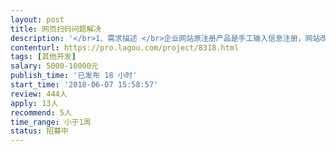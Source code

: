 ```yaml
---                
layout: post       
title: 网页扫码问题解决           
description: '</br>1、需求描述 </br>企业网站原注册产品是手工输入信息注册，网站改版后需要通过微信扫描注册。需要解决这个问题，实现手工输入产品信息实现注册。 </br>2、技术细节 </br>①可以从网页注册入口进行分析解决；②也可以分析网站入手，原手工注册产品信息的接口URL有可能该接口仅仅是隐藏了； </br>3、其他 </br>具体资料接单后详谈，价格可看问题实际难度再谈。</br>'     
contenturl: https://pro.lagou.com/project/8318.html      
tags: [其他开发]            
salary: 5000-10000元          
publish_time: '已发布 18 小时'         
start_time: '2018-06-07 15:58:57'           
review: 444人                   
apply: 13人                   
recommend: 5人                   
time_range: 小于1周              
status: 招募中                  
---                 
```

